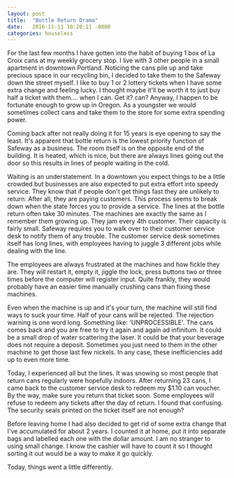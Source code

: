 ```yaml
---
layout: post
title:  "Bottle Return Drama"
date:   2016-11-11 10:20:11 -0800
categories: houseless
---
```


For the last few months I have gotten into the habit of buying 1 box of La Croix cans at my weekly grocery stop. I live with 3 other people in a small apartment in downtown Portland. Noticing the cans pile up and take precious space in our recycling bin, I decided to take them to the Safeway down the street myself. I like to buy 1 or 2 lottery tickets when I have some extra change and feeling lucky. I thought maybe it'll be worth it to just buy half a ticket with them.... when I can. Get it? can? Anyway, I happen to be fortunate enough to grow up in Oregon. As a youngster we would sometimes collect cans and take them to the store for some extra spending power.

Coming back after not really doing it for 15 years is eye opening to say the least. It's apparent that bottle return is the lowest priority function of Safeway as a business. The room itself is on the opposite end of the building. It is heated, which is nice, but there are always lines going out the door so this results in lines of people waiting in the cold.

Waiting is an understatement. In a downtown you expect things to be a little crowded but businesses are also expected to put extra effort into speedy service. They know that if people don't get things fast they are unlikely to return. After all, they are paying customers. This process seems to break down when the state forces you to provide a service. The lines at the bottle return often take 30 minutes. The machines are exactly the same as I remember them growing up. They jam every 4th customer. Their capacity is fairly small. Safeway requires you to walk over to their customer service desk to notify them of any trouble. The customer service desk sometimes itself has long lines, with employees having to juggle 3 different jobs while dealing with the line.

The employees are always frustrated at the machines and how fickle they are. They will restart it, empty it, jiggle the lock, press buttons two or three times before the computer will register input. Quite frankly, they would probably have an easier time manually crushing cans than fixing these machines.

Even when the machine is up and it's your turn, the machine will still find ways to suck your time. Half of your cans will be rejected. The rejection warning is one word long. Something like: 'UNPROCESSIBLE'. The cans comes back and you are free to try it again and again ad infinitum. It could be a small drop of water scattering the laser. It could be that your beverage does not require a deposit. Sometimes you just need to them in the other machine to get those last few nickels. In any case, these inefficiencies add up to even more time.

Today, I experienced all but the lines. It was snowing so most people that return cans regularly were hopefully indoors. After returning 23 cans, I came back to the customer service desk to redeem my $1.10 can voucher. By the way, make sure you return that ticket soon. Some employees will refuse to redeem any tickets after the day of return. I found that confusing. The security seals printed on the ticket itself are not enough?

Before leaving home I had also decided to get rid of some extra change that I've accumulated for about 2 years. I counted it at home, put it into separate bags and labelled each one with the dollar amount. I am no stranger to using small change. I know the cashier will have to count it so I thought sorting it out would be a way to make it go quickly.



Today, things went a little differently.
